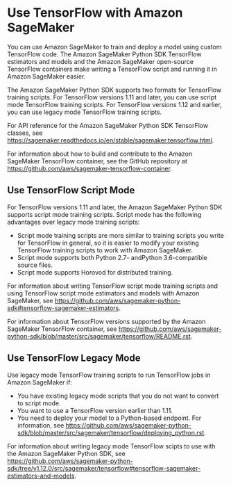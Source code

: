 # Use TensorFlow with Amazon SageMaker<a name="tf"></a>

You can use Amazon SageMaker to train and deploy a model using custom TensorFlow code\. The Amazon SageMaker Python SDK TensorFlow estimators and models and the Amazon SageMaker open\-source TensorFlow containers make writing a TensorFlow script and running it in Amazon SageMaker easier\.

The Amazon SageMaker Python SDK supports two formats for TensorFlow training scripts\. For TensorFlow versions 1\.11 and later, you can use script mode TensorFlow training scripts\. For TensorFlow versions 1\.12 and earlier, you can use legacy mode TensorFlow training scripts\.

For API reference for the Amazon SageMaker Python SDK TensorFlow classes, see [https://sagemaker\.readthedocs\.io/en/stable/sagemaker\.tensorflow\.html](https://sagemaker.readthedocs.io/en/stable/sagemaker.tensorflow.html)\.

For information about how to build and contribute to the Amazon SageMaker TensorFlow container, see the GitHub repository at [https://github\.com/aws/sagemaker\-tensorflow\-container](https://github.com/aws/sagemaker-tensorflow-container)\.

## Use TensorFlow Script Mode<a name="tf-script-mode"></a>

For TensorFlow versions 1\.11 and later, the Amazon SageMaker Python SDK supports script mode training scripts\. Script mode has the following advantages over legacy mode training scripts:
+ Script mode training scripts are more similar to training scripts you write for TensorFlow in general, so it is easier to modify your existing TensorFlow training scripts to work with Amazon SageMaker\.
+ Script mode supports both Python 2\.7\- andPython 3\.6\-compatible source files\.
+ Script mode supports Horovod for distributed training\.

 For information about writing TensorFlow script mode training scripts and using TensorFlow script mode estimators and models with Amazon SageMaker, see [https://github\.com/aws/sagemaker\-python\-sdk\#tensorflow\-sagemaker\-estimators](https://github.com/aws/sagemaker-python-sdk#tensorflow-sagemaker-estimators)\.

For information about TensorFlow versions supported by the Amazon SageMaker TensorFlow container, see [https://github\.com/aws/sagemaker\-python\-sdk/blob/master/src/sagemaker/tensorflow/README\.rst](https://github.com/aws/sagemaker-python-sdk/blob/master/src/sagemaker/tensorflow/README.rst)\.

## Use TensorFlow Legacy Mode<a name="tf-legacy-mode"></a>

Use legacy mode TensorFlow training scripts to run TensorFlow jobs in Amazon SageMaker if:
+ You have existing legacy mode scripts that you do not want to convert to script mode\.
+ You want to use a TensorFlow version earlier than 1\.11\.
+ You need to deploy your model to a Python\-based endpoint\. For information, see [https://github\.com/aws/sagemaker\-python\-sdk/blob/master/src/sagemaker/tensorflow/deploying\_python\.rst](https://github.com/aws/sagemaker-python-sdk/blob/master/src/sagemaker/tensorflow/deploying_python.rst)\.

For information about writing legacy mode TensorFlow scipts to use with the Amazon SageMaker Python SDK, see [https://github\.com/aws/sagemaker\-python\-sdk/tree/v1\.12\.0/src/sagemaker/tensorflow\#tensorflow\-sagemaker\-estimators\-and\-models](https://github.com/aws/sagemaker-python-sdk/tree/v1.12.0/src/sagemaker/tensorflow#tensorflow-sagemaker-estimators-and-models)\.
